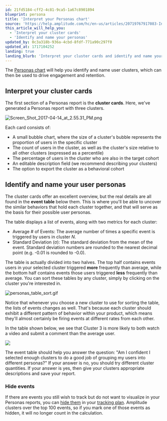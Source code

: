 ```yaml
---
id: 21fd5184-cff2-4c81-9ca5-1a67c8901894
blueprint: persona
title: 'Interpret your Personas chart'
source: 'https://help.amplitude.com/hc/en-us/articles/20719767917083-Interpret-your-Personas-chart'
this_article_will_help_you:
  - 'Interpret your cluster cards'
  - 'Identify and name your personas'
updated_by: 0c3a318b-936a-4cbd-8fdf-771a90c297f0
updated_at: 1717104252
landing: true
landing_blurb: 'Interpret your cluster cards and identify and name your personas'
---
```

The [Personas chart](/docs/analytics/charts/personas/personas-clustering) will help you identify and name user clusters, which can then be used to drive engagement and retention.

## Interpret your cluster cards

The first section of a Personas report is the **cluster cards**. Here, we've generated a Personas report with three clusters.

![Screen_Shot_2017-04-14_at_2.55.31_PM.png](/docs/output/img/personas/screen-shot-2017-04-14-at-2-55-31-pm-png.png)

Each card consists of:

* A small bubble chart, where the size of a cluster's bubble represents the proportion of users in the specific cluster
* The count of users in the cluster, as well as the cluster's size relative to all other clusters (expressed as a percentile)
* The percentage of users in the cluster who are also in the target cohort
* An editable description field (we recommend describing your clusters)
* The option to export the cluster as a behavioral cohort

## Identify and name your user personas

The cluster cards offer an excellent overview, but the real details are all found in the **event table** below them. This is where you'll be able to uncover the similar behaviors that hold each cluster together, and that will serve as the basis for their possible user personas.

The table displays a list of events, along with two metrics for each cluster:

* Average # of Events: The average number of times a specific event is triggered by users in cluster *N*.
* Standard Deviation (σ): The standard deviation from the mean of the event. Standard deviation numbers are rounded to the nearest decimal point (e.g. -0.01 is rounded to -0.0).

The table is actually divided into two halves. The top half contains events users in your selected cluster triggered **more** frequently than average, while the bottom half contains events those users triggered **less** frequently than average. You can sort these tables by any cluster, simply by clicking on the cluster you're interested in.

![personas_table_sort.gif](/docs/output/img/personas/personas-table-sort-gif.gif)

Notice that whenever you choose a new cluster to use for sorting the table, the lists of events changes as well. That's because each cluster should exhibit a different pattern of behavior within your product, which means they'll almost certainly be firing events at different rates from each other.

In the table shown below, we see that Cluster 3 is more likely to both watch a video and submit a comment than the average user.

![](/docs/output/img/personas/Screen_Shot_2016-11-29_at_3.52.41_PM.png)

The event table should help you answer the question: "Am I confident I selected enough clusters to do a good job of grouping my users into different personas?" If your answer is no, you should try different cluster quantities. If your answer is yes, then give your clusters appropriate descriptions and save your report.

### Hide events

If there are events you still wish to track but do not want to visualize in your Personas reports, you can [hide them](/docs/data/remove-invalid-data) in your [tracking plan](/docs/hc/en-us/articles/5078731378203). Amplitude clusters over the top 100 events, so if you mark one of those events as hidden, it will no longer count in the calculation.
